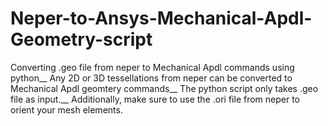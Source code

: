 # Neper-to-Ansys-Mechanical-Apdl-Geometry-script
Converting .geo file from neper to Mechanical Apdl commands using python__
Any 2D or 3D tessellations from neper can be converted to Mechanical Apdl geomtery commands__
The python script only takes .geo file as input.__
Additionally, make sure to use the .ori file from neper to orient your mesh elements.

